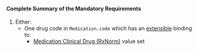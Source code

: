 #### Complete Summary of the Mandatory Requirements

1.  Either:
    -  One drug code in `Medication.code` which has an [extensible](http://hl7.org/fhir/terminologies.html#extensible) binding to:
        -  [Medication Clinical Drug (RxNorm)] value set
   

  [Medication Clinical Drug (RxNorm)]: ValueSet-daf-medication-codes.html
